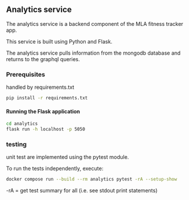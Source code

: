 ## Analytics service

The analytics service is a backend component of the MLA fitness tracker app. 

This service is built using Python and Flask. 

The analytics service pulls information from the mongodb database and returns to the graphql queries. 

### Prerequisites

handled by requirements.txt
```sh
pip install -r requirements.txt
```

#### Running the Flask application

```sh
cd analytics
flask run -h localhost -p 5050
```

### testing

unit test are implemented using the pytest module. 

To run the tests independently, execute: 

```sh
docker compose run --build --rm analytics pytest -rA --setup-show 
```
-rA = get test summary for all (i.e. see stdout print statements) 
